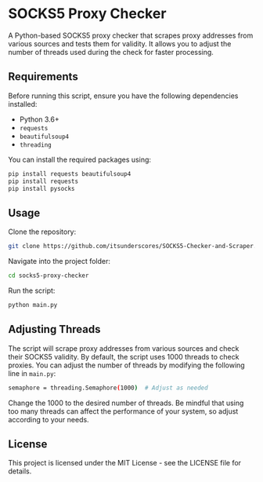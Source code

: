 # SOCKS5 Proxy Checker

A Python-based SOCKS5 proxy checker that scrapes proxy addresses from various sources and tests them for validity. It allows you to adjust the number of threads used during the check for faster processing.

## Requirements

Before running this script, ensure you have the following dependencies installed:

- Python 3.6+  
- `requests`  
- `beautifulsoup4`  
- `threading`

You can install the required packages using:

```bash
pip install requests beautifulsoup4
pip install requests
pip install pysocks
```

## Usage
Clone the repository:
```bash
git clone https://github.com/itsunderscores/SOCKS5-Checker-and-Scraper.git
```

Navigate into the project folder:
```bash
cd socks5-proxy-checker
```

Run the script:
```bash
python main.py
```

## Adjusting Threads
The script will scrape proxy addresses from various sources and check their SOCKS5 validity.
By default, the script uses 1000 threads to check proxies. You can adjust the number of threads by modifying the following line in `main.py`:

```bash
semaphore = threading.Semaphore(1000)  # Adjust as needed
```

Change the 1000 to the desired number of threads. Be mindful that using too many threads can affect the performance of your system, so adjust according to your needs.

## License
This project is licensed under the MIT License - see the LICENSE file for details.
